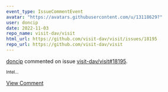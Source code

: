 ```yaml
---
event_type: IssueCommentEvent
avatar: "https://avatars.githubusercontent.com/u/13118629?"
user: doncip
date: 2022-11-03
repo_name: visit-dav/visit
html_url: https://github.com/visit-dav/visit/issues/18195
repo_url: https://github.com/visit-dav/visit
---
```


<a href='https://github.com/doncip' target='_blank'>doncip</a> commented on issue <a href='https://github.com/visit-dav/visit/issues/18195' target='_blank'>visit-dav/visit#18195</a>.

<small>Intel...</small>

<a href='https://github.com/visit-dav/visit/issues/18195' target='_blank'>View Comment</a>